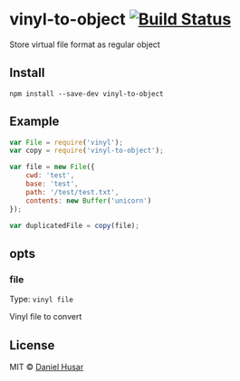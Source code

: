 # vinyl-to-object [![Build Status](https://secure.travis-ci.org/danielhusar/vinyl-to-object.svg?branch=master)](http://travis-ci.org/danielhusar/vinyl-to-object)

Store virtual file format as regular object


## Install

```
npm install --save-dev vinyl-to-object
```

## Example

```javascript
var File = require('vinyl');
var copy = require('vinyl-to-object');

var file = new File({
    cwd: 'test',
    base: 'test',
    path: '/test/test.txt',
    contents: new Buffer('unicorn')
});

var duplicatedFile = copy(file);
```

## opts

### file

Type: `vinyl file`

Vinyl file to convert

## License

MIT © [Daniel Husar](https://github.com/danielhusar)

